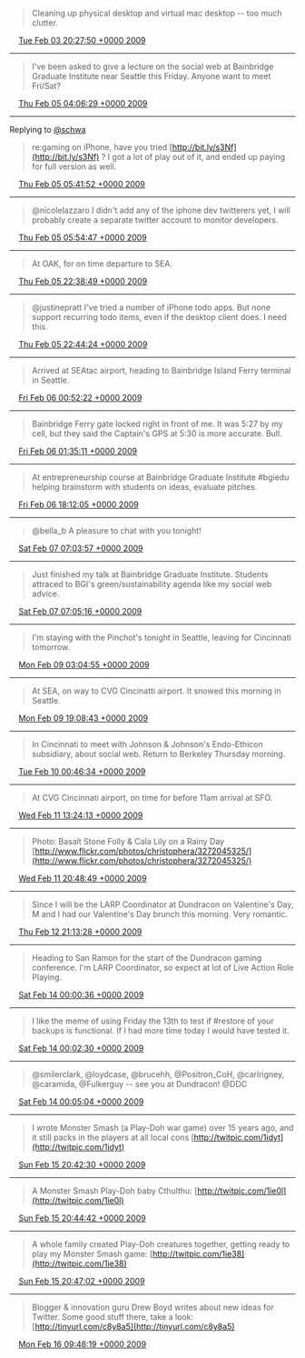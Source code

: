 > Cleaning up physical desktop and virtual mac desktop -- too much clutter.

<img src="../../media/tweet.ico" width="12" /> [Tue Feb 03 20:27:50 +0000 2009](https://twitter.com/ChristopherA/status/1174071007)

----

> I've been asked to give a lecture on the social web at Bainbridge Graduate Institute near Seattle this Friday. Anyone want to meet Fri/Sat?

<img src="../../media/tweet.ico" width="12" /> [Thu Feb 05 04:06:29 +0000 2009](https://twitter.com/ChristopherA/status/1178654515)

----

Replying to [@schwa](https://twitter.com/@schwa/status/1177710620)

> re:gaming on iPhone, have you tried [http://bit.ly/s3Nf](http://bit.ly/s3Nf) ? I got a lot of play out of it, and ended up paying for full version as well.

<img src="../../media/tweet.ico" width="12" /> [Thu Feb 05 05:41:52 +0000 2009](https://twitter.com/ChristopherA/status/1178849152)

----

> @nicolelazzaro I didn't add any of the iphone dev twitterers yet, I will probably create a separate twitter account to monitor developers.

<img src="../../media/tweet.ico" width="12" /> [Thu Feb 05 05:54:47 +0000 2009](https://twitter.com/ChristopherA/status/1178873428)

----

> At OAK, for on time departure to SEA.

<img src="../../media/tweet.ico" width="12" /> [Thu Feb 05 22:38:49 +0000 2009](https://twitter.com/ChristopherA/status/1181317445)

----

> @justinepratt I've tried a number of iPhone todo apps. But none support recurring todo items, even if the desktop client does. I need this.

<img src="../../media/tweet.ico" width="12" /> [Thu Feb 05 22:44:24 +0000 2009](https://twitter.com/ChristopherA/status/1181334679)

----

> Arrived at SEAtac airport, heading to Bainbridge Island Ferry terminal in Seattle.

<img src="../../media/tweet.ico" width="12" /> [Fri Feb 06 00:52:22 +0000 2009](https://twitter.com/ChristopherA/status/1181678378)

----

> Bainbridge Ferry gate locked right in front of me. It was 5:27 by my cell, but they said the Captain's GPS at 5:30 is more accurate. Bull.

<img src="../../media/tweet.ico" width="12" /> [Fri Feb 06 01:35:11 +0000 2009](https://twitter.com/ChristopherA/status/1181785035)

----

> At entrepreneurship course at Bainbridge Graduate Institute #bgiedu helping brainstorm with students on ideas, evaluate pitches.

<img src="../../media/tweet.ico" width="12" /> [Fri Feb 06 18:12:05 +0000 2009](https://twitter.com/ChristopherA/status/1183956761)

----

> @bella_b A pleasure to chat with you tonight!

<img src="../../media/tweet.ico" width="12" /> [Sat Feb 07 07:03:57 +0000 2009](https://twitter.com/ChristopherA/status/1185777946)

----

> Just finished my talk at Bainbridge Graduate Institute.  Students attraced to BGI's green/sustainability agenda like my social web advice.

<img src="../../media/tweet.ico" width="12" /> [Sat Feb 07 07:05:16 +0000 2009](https://twitter.com/ChristopherA/status/1185779779)

----

> I'm staying with the Pinchot's tonight in Seattle, leaving for Cincinnati tomorrow.

<img src="../../media/tweet.ico" width="12" /> [Mon Feb 09 03:04:55 +0000 2009](https://twitter.com/ChristopherA/status/1190659212)

----

> At SEA, on way to CVG Cincinatti airport. It snowed this morning in Seattle.

<img src="../../media/tweet.ico" width="12" /> [Mon Feb 09 19:08:43 +0000 2009](https://twitter.com/ChristopherA/status/1192815931)

----

> In Cincinnati to meet with Johnson & Johnson's Endo-Ethicon subsidiary, about social web. Return to Berkeley Thursday morning.

<img src="../../media/tweet.ico" width="12" /> [Tue Feb 10 00:46:34 +0000 2009](https://twitter.com/ChristopherA/status/1193833430)

----

> At CVG Cincinnati airport, on time for before 11am arrival at SFO.

<img src="../../media/tweet.ico" width="12" /> [Wed Feb 11 13:24:13 +0000 2009](https://twitter.com/ChristopherA/status/1198901948)

----

> Photo: Basalt Stone Folly & Cala Lily on a Rainy Day [http://www.flickr.com/photos/christophera/3272045325/](http://www.flickr.com/photos/christophera/3272045325/)

<img src="../../media/tweet.ico" width="12" /> [Wed Feb 11 20:48:49 +0000 2009](https://twitter.com/ChristopherA/status/1200306074)

----

> Since I will be the LARP Coordinator at Dundracon on Valentine's Day, M and I had our Valentine's Day brunch this morning. Very romantic.

<img src="../../media/tweet.ico" width="12" /> [Thu Feb 12 21:13:28 +0000 2009](https://twitter.com/ChristopherA/status/1204129204)

----

> Heading to San Ramon for the start of the Dundracon gaming conference. I'm LARP Coordinator, so expect at lot of Live Action Role Playing.

<img src="../../media/tweet.ico" width="12" /> [Sat Feb 14 00:00:36 +0000 2009](https://twitter.com/ChristopherA/status/1208325731)

----

> I like the meme of using Friday the 13th to test if #restore of your backups is functional. If I had more time today I would have tested it.

<img src="../../media/tweet.ico" width="12" /> [Sat Feb 14 00:02:30 +0000 2009](https://twitter.com/ChristopherA/status/1208330735)

----

> @smilerclark, @loydcase, @brucehh, @Positron_CoH, @carlrigney, @caramida, @Fulkerguy -- see you at Dundracon! @DDC

<img src="../../media/tweet.ico" width="12" /> [Sat Feb 14 00:05:04 +0000 2009](https://twitter.com/ChristopherA/status/1208337281)

----

> I wrote Monster Smash (a Play-Doh war game) over 15 years ago, and it still packs in the players at all local cons [http://twitpic.com/1idyt](http://twitpic.com/1idyt)

<img src="../../media/tweet.ico" width="12" /> [Sun Feb 15 20:42:30 +0000 2009](https://twitter.com/ChristopherA/status/1213198957)

----

> A Monster Smash Play-Doh baby Cthulthu:  [http://twitpic.com/1ie0l](http://twitpic.com/1ie0l)

<img src="../../media/tweet.ico" width="12" /> [Sun Feb 15 20:44:42 +0000 2009](https://twitter.com/ChristopherA/status/1213204158)

----

> A whole family created Play-Doh creatures together, getting ready to play my Monster Smash game:  [http://twitpic.com/1ie38](http://twitpic.com/1ie38)

<img src="../../media/tweet.ico" width="12" /> [Sun Feb 15 20:47:02 +0000 2009](https://twitter.com/ChristopherA/status/1213209749)

----

> Blogger & innovation guru Drew Boyd writes about new ideas for Twitter. Some good stuff there, take a look: [http://tinyurl.com/c8y8a5](http://tinyurl.com/c8y8a5)

<img src="../../media/tweet.ico" width="12" /> [Mon Feb 16 09:48:19 +0000 2009](https://twitter.com/ChristopherA/status/1214832946)